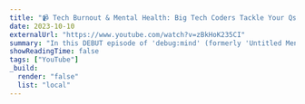 ```yaml
---
title: "📹 Tech Burnout & Mental Health: Big Tech Coders Tackle Your Qs | with Roberto Clapis | debug:mind #0"
date: 2023-10-10
externalUrl: "https://www.youtube.com/watch?v=zBkHoK235CI"
summary: "In this DEBUT episode of 'debug:mind' (formerly 'Untitled Mental Health Project') - made for world mental health day 2023 - I, alongside Roberto (aka 'empijei', ex-Google engineer specialised in webspecs and infosec) , dive into the seldom-discussed but crucial topic of mental health in the tech industry by answering questions from our followers. We share personal experiences, tackle the effects of hustle culture, and offer strategies for achieving a healthier work-life balance. Our dialogue covers recognizing burnout signs, the importance of community support, and the invaluable role of professional mental health resources. Our goal? To spark conversations and encourage a more open, supportive environment for everyone in tech."
showReadingTime: false
tags: ["YouTube"]
_build:
  render: "false"
  list: "local"
---
```

